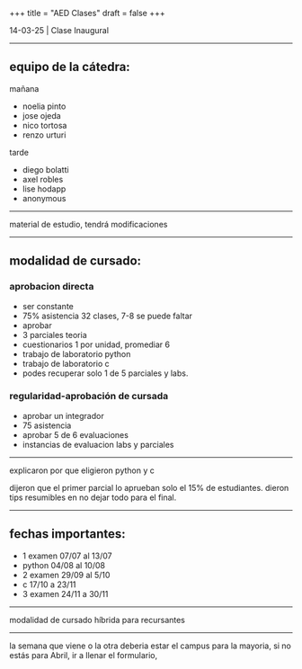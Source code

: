 +++
title = "AED Clases"
draft = false
+++

14-03-25 | Clase Inaugural

---

## equipo de la cátedra:

mañana

- noelia pinto
- jose ojeda
- nico tortosa
- renzo urturi 

tarde
- diego bolatti
- axel robles
- lise hodapp
- anonymous

---

material de estudio, tendrá modificaciones

---

## modalidad de cursado:

### aprobacion directa

- ser constante
- 75% asistencia 32 clases, 7-8 se puede faltar
- aprobar
- 3 parciales teoria
- cuestionarios 1 por unidad, promediar 6
- trabajo de laboratorio python
- trabajo de laboratorio c
- podes recuperar solo 1 de 5 parciales y labs.

### regularidad-aprobación de cursada

- aprobar un integrador
- 75 asistencia
- aprobar 5 de 6 evaluaciones
- instancias de evaluacion labs y parciales

---

explicaron por que eligieron python y c

dijeron que el primer parcial lo aprueban solo el 15% de estudiantes. dieron tips resumibles en no dejar todo para el final.

---

## fechas importantes:

- 1 examen 07/07 al 13/07
- python 04/08 al 10/08
- 2 examen 29/09 al 5/10
- c 17/10 a 23/11
- 3 examen 24/11 a 30/11

---

modalidad de cursado híbrida para recursantes

---

la semana que viene o la otra deberia estar el campus para la mayoria, si no estás para Abril, ir a llenar el formulario,
